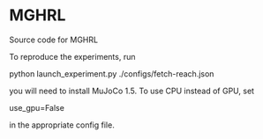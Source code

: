 # MGHRL
Source code for MGHRL

To reproduce the experiments, run <p>python launch_experiment.py ./configs/fetch-reach.json</p>  you will need to install MuJoCo 1.5.
To use CPU instead of GPU, set <p>use_gpu=False</p> in the appropriate config file.
